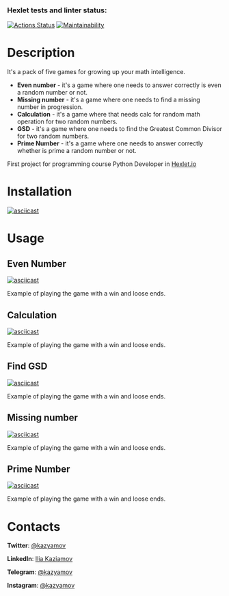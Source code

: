 ### Hexlet tests and linter status:
[![Actions Status](https://github.com/kazyamov/python-project-lvl1/workflows/hexlet-check/badge.svg)](https://github.com/kazyamov/python-project-lvl1/actions)
[![Maintainability](https://api.codeclimate.com/v1/badges/2a003ba923860474a3e6/maintainability)](https://codeclimate.com/github/kazyamov/python-project-lvl1/maintainability)

# Description

It's a pack of five games for growing up your math intelligence.

* **Even number** - it's a game where one needs to answer correctly is even a random number or not.
* **Missing number** - it's a game where one needs to find a missing number in progression.
* **Calculation** - it's a game where that needs calc for random math operation for two random numbers.
* **GSD** - it's a game where one needs to find the Greatest Common Divisor for two random numbers.
* **Prime Number** - it's a game where one needs to answer correctly whether is prime a random number or not.


First project for programming course Python Developer in [Hexlet.io](https://ru.hexlet.io/programs/python/projects/49)

# Installation

[![asciicast](https://asciinema.org/a/l2RmehSi8mDiemPR6GDr873AP.svg)](https://asciinema.org/a/l2RmehSi8mDiemPR6GDr873AP)

# Usage
## Even Number
[![asciicast](https://asciinema.org/a/yDdSDEDH1LjY0kukYGfRslYSY.svg)](https://asciinema.org/a/yDdSDEDH1LjY0kukYGfRslYSY)

Example of playing the game with a win and loose ends.


## Calculation
[![asciicast](https://asciinema.org/a/sxwnoomtWBKVHMQRFHc7McA3A.svg)](https://asciinema.org/a/sxwnoomtWBKVHMQRFHc7McA3A)

Example of playing the game with a win and loose ends.


## Find GSD
[![asciicast](https://asciinema.org/a/fYYHwBRsBQm3jS58bYDQcCIcT.svg)](https://asciinema.org/a/fYYHwBRsBQm3jS58bYDQcCIcT)

Example of playing the game with a win and loose ends.


## Missing number
[![asciicast](https://asciinema.org/a/QN1w2UpnQ6K2vPFkOaD80e4e7.svg)](https://asciinema.org/a/QN1w2UpnQ6K2vPFkOaD80e4e7)

Example of playing the game with a win and loose ends.


## Prime Number
[![asciicast](https://asciinema.org/a/AQzwRBJwTyo7pvnZgnC4TtYNF.svg)](https://asciinema.org/a/AQzwRBJwTyo7pvnZgnC4TtYNF)

Example of playing the game with a win and loose ends.


# Contacts

**Twitter**: [@kazyamov](https://twitter.com/kazyamov)

**LinkedIn**: [Ilia Kaziamov](https://www.linkedin.com/in/kaziamov/)

**Telegram**: [@kazyamov](https://t.me/kazyamov)

**Instagram**: [@kazyamov](https://instagram.com/kazyamov)
